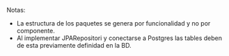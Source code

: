 Notas:
* La estructura de los paquetes se genera por funcionalidad y no por componente.
* Al implementar JPARepositori y conectarse a Postgres las tables deben de esta previamente definidad en la BD.